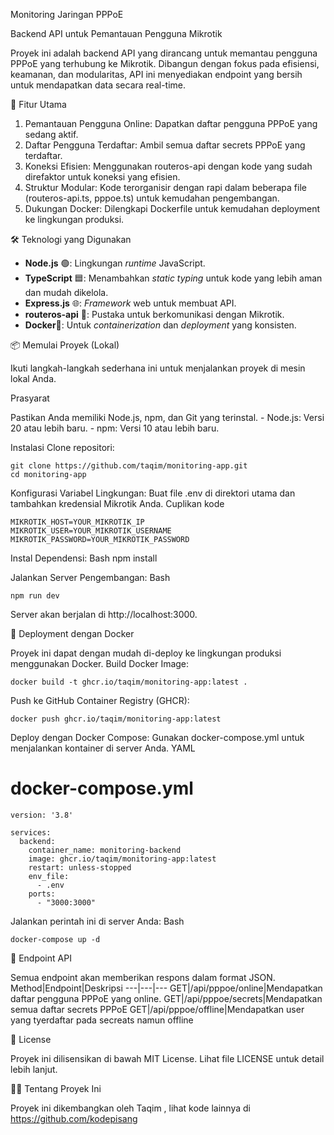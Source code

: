 Monitoring Jaringan PPPoE

Backend API untuk Pemantauan Pengguna Mikrotik

Proyek ini adalah backend API yang dirancang untuk memantau pengguna PPPoE yang terhubung ke Mikrotik. Dibangun dengan fokus pada efisiensi, keamanan, dan modularitas, API ini menyediakan endpoint yang bersih untuk mendapatkan data secara real-time.

🚀 Fitur Utama
  
  1. Pemantauan Pengguna Online: Dapatkan daftar pengguna PPPoE yang sedang aktif.
  2. Daftar Pengguna Terdaftar: Ambil semua daftar secrets PPPoE yang terdaftar.
  3. Koneksi Efisien: Menggunakan routeros-api dengan kode yang sudah direfaktor untuk koneksi yang efisien.
  4. Struktur Modular: Kode terorganisir dengan rapi dalam beberapa file (routeros-api.ts, pppoe.ts) untuk kemudahan pengembangan.
  5. Dukungan Docker: Dilengkapi Dockerfile untuk kemudahan deployment ke lingkungan produksi.

🛠️ Teknologi yang Digunakan
  
  - **Node.js** 🟢: Lingkungan *runtime* JavaScript.
  - **TypeScript** 🟦: Menambahkan *static typing* untuk kode yang lebih aman dan mudah dikelola.
  - **Express.js** 🌐: *Framework* web untuk membuat API.
  - **routeros-api** 📶: Pustaka untuk berkomunikasi dengan Mikrotik.
  - **Docker**🐳: Untuk *containerization* dan *deployment* yang konsisten.
  
📦 Memulai Proyek (Lokal)

Ikuti langkah-langkah sederhana ini untuk menjalankan proyek di mesin lokal Anda.

Prasyarat

Pastikan Anda memiliki Node.js, npm, dan Git yang terinstal.
    - Node.js: Versi 20 atau lebih baru.
    - npm: Versi 10 atau lebih baru.

Instalasi
  Clone repositori:
  
    git clone https://github.com/taqim/monitoring-app.git
    cd monitoring-app

Konfigurasi Variabel Lingkungan:
Buat file .env di direktori utama dan tambahkan kredensial Mikrotik Anda.
Cuplikan kode
    
    MIKROTIK_HOST=YOUR_MIKROTIK_IP
    MIKROTIK_USER=YOUR_MIKROTIK_USERNAME
    MIKROTIK_PASSWORD=YOUR_MIKROTIK_PASSWORD

Instal Dependensi:
Bash
    npm install

Jalankan Server Pengembangan:
Bash

    npm run dev

Server akan berjalan di http://localhost:3000.

🚀 Deployment dengan Docker

Proyek ini dapat dengan mudah di-deploy ke lingkungan produksi menggunakan Docker.
Build Docker Image:

    docker build -t ghcr.io/taqim/monitoring-app:latest .

Push ke GitHub Container Registry (GHCR):

    docker push ghcr.io/taqim/monitoring-app:latest

Deploy dengan Docker Compose:
Gunakan docker-compose.yml untuk menjalankan kontainer di server Anda.
YAML

# docker-compose.yml
    version: '3.8'
    
    services:
      backend:
        container_name: monitoring-backend
        image: ghcr.io/taqim/monitoring-app:latest
        restart: unless-stopped
        env_file:
          - .env
        ports:
          - "3000:3000"

Jalankan perintah ini di server Anda:
Bash

    docker-compose up -d

🔗 Endpoint API

Semua endpoint akan memberikan respons dalam format JSON.
Method|Endpoint|Deskripsi
---|---|---
GET|/api/pppoe/online|Mendapatkan daftar pengguna PPPoE yang online.
GET|/api/pppoe/secrets|Mendapatkan semua daftar secrets PPPoE
GET|/api/pppoe/offline|Mendapatkan user yang tyerdaftar pada secreats namun offline


📜 License

Proyek ini dilisensikan di bawah MIT License. Lihat file LICENSE untuk detail lebih lanjut.

🧑‍💻 Tentang Proyek Ini

Proyek ini dikembangkan oleh Taqim , lihat kode lainnya di https://github.com/kodepisang
